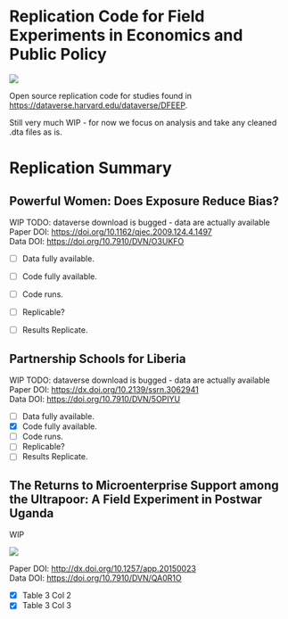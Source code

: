 # Replication Code for Field Experiments in Economics and Public Policy

![](https://github.com/EdJeeOnGitHub/FEEPP/workflows/CI/badge.svg)

Open source replication code for studies found in https://dataverse.harvard.edu/dataverse/DFEEP.

Still very much WIP - for now we focus on analysis and take any cleaned .dta files as is.

# Replication Summary


## Powerful Women: Does Exposure Reduce Bias?
WIP
TODO: dataverse download is bugged - data are actually available  
Paper DOI: https://doi.org/10.1162/qjec.2009.124.4.1497  
Data DOI: https://doi.org/10.7910/DVN/O3UKFO

- [ ] Data fully available.
- [ ] Code fully available.
- [ ] Code runs.
- [ ] Replicable?
- [ ] Results Replicate.


## Partnership Schools for Liberia
WIP
TODO: dataverse download is bugged - data are actually available  
Paper DOI: https://dx.doi.org/10.2139/ssrn.3062941  
Data DOI: https://doi.org/10.7910/DVN/5OPIYU

- [ ] Data fully available.
- [X] Code fully available.
- [ ] Code runs.
- [ ] Replicable?
- [ ] Results Replicate.

## The Returns to Microenterprise Support among the  Ultrapoor: A Field Experiment in Postwar Uganda

WIP 

![](https://github.com/EdJeeOnGitHub/FEEPP/workflows/WINGS%20Replicates/badge.svg)  


Paper DOI: http://dx.doi.org/10.1257/app.20150023  
Data DOI: https://doi.org/10.7910/DVN/QA0R1O

- [X] Table 3 Col 2
- [X] Table 3 Col 3

